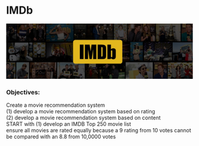 # IMDb

![cchat1](/readme/IMDb_Header_Page.jpg)
### Objectives:
Create a movie recommendation system  
(1) develop a movie recommendation system based on rating  
(2) develop a movie recommendation system based on content  
START with (1) develop an IMDB Top 250 movie list  
ensure all movies are rated equally because a 9 rating from 10 votes cannot  
be compared with an 8.8 from 10,0000 votes  
